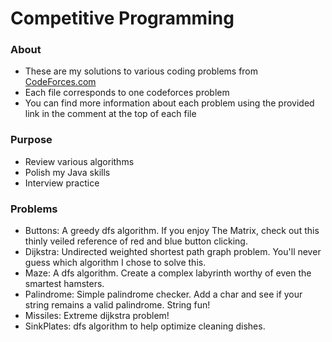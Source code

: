 # Competitive Programming

### About
 * These are my solutions to various coding problems from [CodeForces.com](http://codeforces.com)
 * Each file corresponds to one codeforces problem
 * You can find more information about each problem using the provided link in the comment at the top of each file

### Purpose
 * Review various algorithms
 * Polish my Java skills
 * Interview practice

### Problems
 * Buttons: A greedy dfs algorithm. If you enjoy The Matrix, check out this thinly veiled reference of red and blue button clicking.
 * Dijkstra: Undirected weighted shortest path graph problem. You'll never guess which algorithm I chose to solve this.
 * Maze: A dfs algorithm. Create a complex labyrinth worthy of even the smartest hamsters.
 * Palindrome: Simple palindrome checker. Add a char and see if your string remains a valid palindrome. String fun!
 * Missiles: Extreme dijkstra problem!
 * SinkPlates: dfs algorithm to help optimize cleaning dishes.